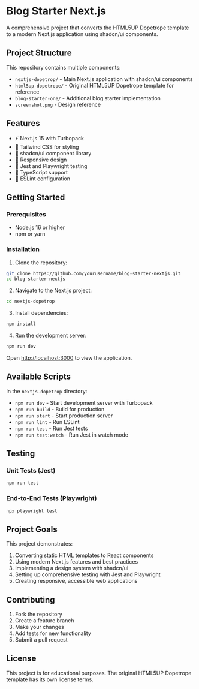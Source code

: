 # Blog Starter Next.js

A comprehensive project that converts the HTML5UP Dopetrope template to a modern Next.js application using shadcn/ui components.

## Project Structure

This repository contains multiple components:

- `nextjs-dopetrop/` - Main Next.js application with shadcn/ui components
- `html5up-dopetrope/` - Original HTML5UP Dopetrope template for reference
- `blog-starter-one/` - Additional blog starter implementation
- `screenshot.png` - Design reference

## Features

- ⚡ Next.js 15 with Turbopack
- 🎨 Tailwind CSS for styling
- 🧩 shadcn/ui component library
- 📱 Responsive design
- 🧪 Jest and Playwright testing
- 🔧 TypeScript support
- 📝 ESLint configuration

## Getting Started

### Prerequisites

- Node.js 16 or higher
- npm or yarn

### Installation

1. Clone the repository:

```bash
git clone https://github.com/yourusername/blog-starter-nextjs.git
cd blog-starter-nextjs
```

2. Navigate to the Next.js project:

```bash
cd nextjs-dopetrop
```

3. Install dependencies:

```bash
npm install
```

4. Run the development server:

```bash
npm run dev
```

Open [http://localhost:3000](http://localhost:3000) to view the application.

## Available Scripts

In the `nextjs-dopetrop` directory:

- `npm run dev` - Start development server with Turbopack
- `npm run build` - Build for production
- `npm run start` - Start production server
- `npm run lint` - Run ESLint
- `npm run test` - Run Jest tests
- `npm run test:watch` - Run Jest in watch mode

## Testing

### Unit Tests (Jest)

```bash
npm run test
```

### End-to-End Tests (Playwright)

```bash
npx playwright test
```

## Project Goals

This project demonstrates:

1. Converting static HTML templates to React components
2. Using modern Next.js features and best practices
3. Implementing a design system with shadcn/ui
4. Setting up comprehensive testing with Jest and Playwright
5. Creating responsive, accessible web applications

## Contributing

1. Fork the repository
2. Create a feature branch
3. Make your changes
4. Add tests for new functionality
5. Submit a pull request

## License

This project is for educational purposes. The original HTML5UP Dopetrope template has its own license terms.
